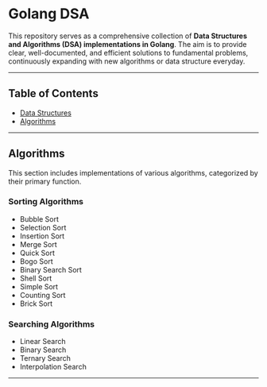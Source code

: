 # Golang DSA

This repository serves as a comprehensive collection of **Data Structures and Algorithms (DSA) implementations in Golang**. The aim is to provide clear, well-documented, and efficient solutions to fundamental problems, continuously expanding with new algorithms or data structure everyday.

---

## Table of Contents

* [Data Structures](#data-structures)
* [Algorithms](#algorithms)

---

## Algorithms

This section includes implementations of various algorithms, categorized by their primary function.

### Sorting Algorithms

* Bubble Sort
* Selection Sort
* Insertion Sort
* Merge Sort
* Quick Sort
* Bogo Sort
* Binary Search Sort
* Shell Sort
* Simple Sort
* Counting Sort
* Brick Sort

### Searching Algorithms

* Linear Search
* Binary Search
* Ternary Search
* Interpolation Search

---
